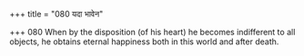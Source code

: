 +++
title = "080 यदा भावेन"

+++
080	When by the disposition (of his heart) he becomes indifferent to all objects, he obtains eternal happiness both in this world and after death.
